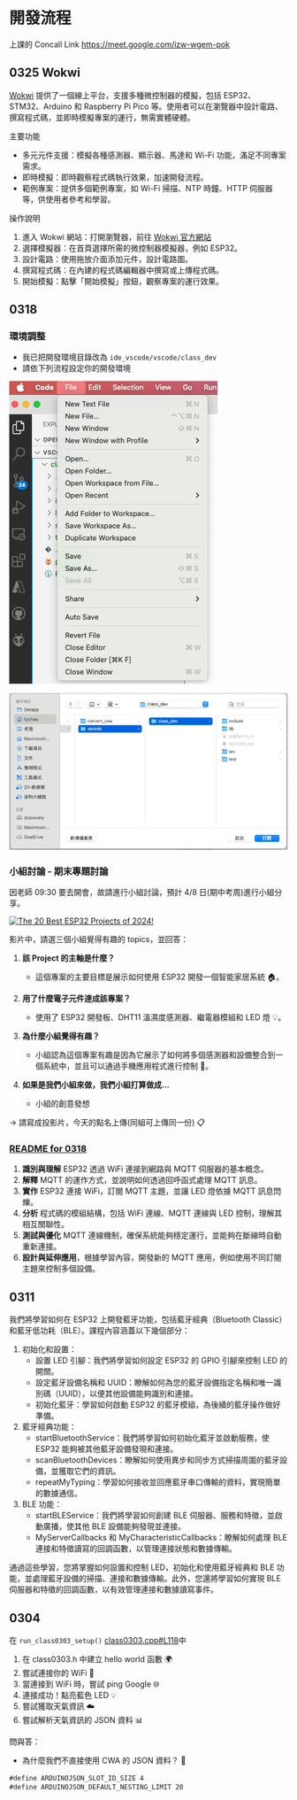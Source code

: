 # 開發流程

上課的 Concall Link https://meet.google.com/izw-wgem-pok

## 0325 Wokwi

[Wokwi](https://wokwi.com/) 提供了一個線上平台，支援多種微控制器的模擬，包括 ESP32、STM32、Arduino 和 Raspberry Pi Pico 等。​使用者可以在瀏覽器中設計電路、撰寫程式碼，並即時模擬專案的運行，無需實體硬體。​

主要功能

- 多元元件支援：​模擬各種感測器、顯示器、馬達和 Wi-Fi 功能，滿足不同專案需求。​
- 即時模擬：​即時觀察程式碼執行效果，加速開發流程。​
- 範例專案：​提供多個範例專案，如 Wi-Fi 掃描、NTP 時鐘、HTTP 伺服器等，供使用者參考和學習。 ​

操作說明
1. 進入 Wokwi 網站：​打開瀏覽器，前往 [Wokwi 官方網站](https://wokwi.com/)
2. 選擇模擬器：​在首頁選擇所需的微控制器模擬器，例如 ESP32。​
3. 設計電路：​使用拖放介面添加元件，設計電路圖。​
4. 撰寫程式碼：​在內建的程式碼編輯器中撰寫或上傳程式碼。​
5. 開始模擬：​點擊「開始模擬」按鈕，觀察專案的運行效果。​

## 0318

### 環境調整
- 我已把開發環境目錄改為 `ide_vscode/vscode/class_dev`
- 請依下列流程設定你的開發環境

![img_step1](imgs/open_folder.png)

![img_step2](imgs/set_folder_to_class_dev.png)

### 小組討論 - 期末專題討論
因老師 09:30 要去開會，故請進行小組討論，預計 4/8 日(期中考周)進行小組分享。

[![The 20 Best ESP32 Projects of 2024!](https://img.youtube.com/vi/sjIpt7wNMN8/0.jpg)](https://www.youtube.com/watch?v=sjIpt7wNMN8)

影片中，請選三個小組覺得有趣的 topics，並回答：

1. **該 Project 的主軸是什麼？**
   - 這個專案的主要目標是展示如何使用 ESP32 開發一個智能家居系統 🏠。

2. **用了什麼電子元件達成該專案？**
   - 使用了 ESP32 開發板、DHT11 溫濕度感測器、繼電器模組和 LED 燈 💡。

3. **為什麼小組覺得有趣？**
   - 小組認為這個專案有趣是因為它展示了如何將多個感測器和設備整合到一個系統中，並且可以通過手機應用程式進行控制 📱。

4. **如果是我們小組來做，我們小組打算做成…**
   - 小組的創意發想

-> 請寫成投影片，今天的點名上傳(同組可上傳同一份) 📋

### [README for 0318](lib/class0318/README.md)
1. **識別與理解** ESP32 透過 WiFi 連接到網路與 MQTT 伺服器的基本概念。  
2. **解釋** MQTT 的運作方式，並說明如何透過回呼函式處理 MQTT 訊息。  
3. **實作** ESP32 連接 WiFi，訂閱 MQTT 主題，並讓 LED 燈依據 MQTT 訊息閃爍。  
4. **分析** 程式碼的模組結構，包括 WiFi 連線、MQTT 連線與 LED 控制，理解其相互關聯性。  
5. **測試與優化** MQTT 連線機制，確保系統能夠穩定運行，並能夠在斷線時自動重新連接。  
6. **設計與延伸應用**，根據學習內容，開發新的 MQTT 應用，例如使用不同訂閱主題來控制多個設備。

## 0311
我們將學習如何在 ESP32 上開發藍牙功能，包括藍牙經典（Bluetooth Classic）和藍牙低功耗（BLE）。​課程內容涵蓋以下幾個部分：​

1. 初始化和設置：
   - 設置 LED 引腳：​我們將學習如何設定 ESP32 的 GPIO 引腳來控制 LED 的開關。​
   - 設定藍牙設備名稱和 UUID：​瞭解如何為您的藍牙設備指定名稱和唯一識別碼（UUID），以便其他設備能夠識別和連接。​
   - 初始化藍牙：​學習如何啟動 ESP32 的藍牙模組，為後續的藍牙操作做好準備。​
2. 藍牙經典功能：
   - startBluetoothService：​我們將學習如何初始化藍牙並啟動服務，使 ESP32 能夠被其他藍牙設備發現和連接。​
   - scanBluetoothDevices：​瞭解如何使用異步和同步方式掃描周圍的藍牙設備，並獲取它們的資訊。​
   - repeatMyTyping：​學習如何接收並回應藍牙串口傳輸的資料，實現簡單的數據通信。​
3. BLE 功能：
   - startBLEService：​我們將學習如何創建 BLE 伺服器、服務和特徵，並啟動廣播，使其他 BLE 設備能夠發現並連接。​
   - MyServerCallbacks 和 MyCharacteristicCallbacks：​瞭解如何處理 BLE 連接和特徵讀寫的回調函數，以管理連接狀態和數據傳輸。​

通過這些學習，您將掌握如何設置和控制 LED，初始化和使用藍牙經典和 BLE 功能，並處理藍牙設備的掃描、連接和數據傳輸。​此外，您還將學習如何實現 BLE 伺服器和特徵的回調函數，以有效管理連接和數據讀寫事件。

## 0304

在 `run_class0303_setup()` [class0303.cpp#L118](https://github.com/DevSecOpsLab-CSIE-NPU/IoT-RD/blob/08295148b4be0d639726e4be478ec4821da6604b/0304/vscode/class_dev/lib/class0303/class0303.cpp#L118)中
1. 在 class0303.h 中建立 hello world 函數 🌍
2. 嘗試連接你的 WiFi 📶
3. 當連接到 WiFi 時，嘗試 ping Google 🌐
4. 連接成功！點亮藍色 LED 💡
5. 嘗試獲取天氣資訊 ☁️
6. 嘗試解析天氣資訊的 JSON 資料 📊

問與答：
- 為什麼我們不直接使用 CWA 的 JSON 資料？ 🤔

```
#define ARDUINOJSON_SLOT_ID_SIZE 4
#define ARDUINOJSON_DEFAULT_NESTING_LIMIT 20
```
